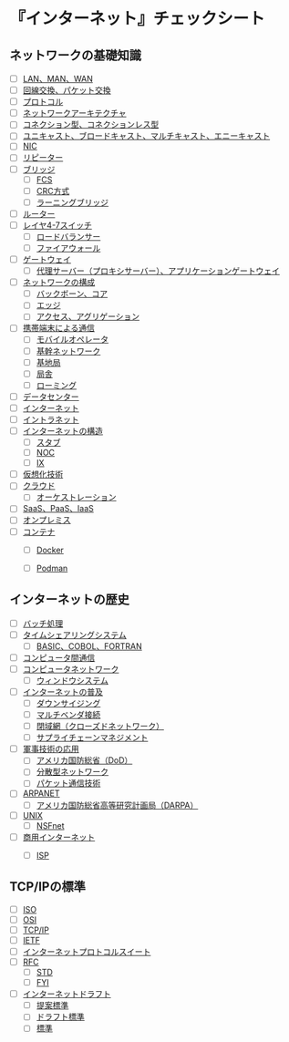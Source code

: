 # 『インターネット』チェックシート


## ネットワークの基礎知識

- [ ] [LAN、MAN、WAN](/note/internet/chapters/01_basic_knowledge_of_network.ja.md#lanとwan)
- [ ] [回線交換、パケット交換](/note/internet/chapters/01_basic_knowledge_of_network.ja.md#パケット交換)
- [ ] [プロトコル](/note/internet/chapters/01_basic_knowledge_of_network.ja.md#プロトコル)
- [ ] [ネットワークアーキテクチャ](/note/internet/chapters/01_basic_knowledge_of_network.ja.md#ネットワークアーキテクチャ)
- [ ] [コネクション型、コネクションレス型](/note/internet/chapters/01_basic_knowledge_of_network.ja.md#コネクション型とコネクションレス型)
- [ ] [ユニキャスト、ブロードキャスト、マルチキャスト、エニーキャスト](/note/internet/chapters/01_basic_knowledge_of_network.ja.md#通信相手の数による通信方式の分類)
- [ ] [NIC](/note/internet/chapters/01_basic_knowledge_of_network.ja.md#アドレスとnic)
- [ ] [リピーター](/note/internet/chapters/01_basic_knowledge_of_network.ja.md#リピーター)
- [ ] [ブリッジ](/note/internet/chapters/01_basic_knowledge_of_network.ja.md#ブリッジ)
	- [ ] [FCS](/note/internet/chapters/01_basic_knowledge_of_network.ja.md#ブリッジ)
	- [ ] [CRC方式](/note/internet/chapters/01_basic_knowledge_of_network.ja.md#ブリッジ)
	- [ ] [ラーニングブリッジ](/note/internet/chapters/01_basic_knowledge_of_network.ja.md#ブリッジ)
- [ ] [ルーター](/note/internet/chapters/01_basic_knowledge_of_network.ja.md#ルーター)
- [ ] [レイヤ4-7スイッチ](/note/internet/chapters/01_basic_knowledge_of_network.ja.md#レイヤ4-7スイッチ)
	- [ ] [ロードバランサー](/note/internet/chapters/01_basic_knowledge_of_network.ja.md#レイヤ4-7スイッチ)
	- [ ] [ファイアウォール](/note/internet/chapters/01_basic_knowledge_of_network.ja.md#レイヤ4-7スイッチ)
- [ ] [ゲートウェイ](/note/internet/chapters/01_basic_knowledge_of_network.ja.md#ゲートウェイ)
	- [ ] [代理サーバー（プロキシサーバー）、アプリケーションゲートウェイ](/note/internet/chapters/01_basic_knowledge_of_network.ja.md#ゲートウェイ)
- [ ] [ネットワークの構成](/note/internet/chapters/01_basic_knowledge_of_network.ja.md#ネットワークの構成)
	- [ ] [バックボーン、コア](/note/internet/chapters/01_basic_knowledge_of_network.ja.md#ネットワークの構成)
	- [ ] [エッジ](/note/internet/chapters/01_basic_knowledge_of_network.ja.md#ネットワークの構成)
	- [ ] [アクセス、アグリゲーション](/note/internet/chapters/01_basic_knowledge_of_network.ja.md#ネットワークの構成)
- [ ] [携帯端末による通信](/note/internet/chapters/01_basic_knowledge_of_network.ja.md#携帯端末による通信)
	- [ ] [モバイルオペレータ](/note/internet/chapters/01_basic_knowledge_of_network.ja.md#携帯端末による通信)
	- [ ] [基幹ネットワーク](/note/internet/chapters/01_basic_knowledge_of_network.ja.md#携帯端末による通信)
	- [ ] [基地局](/note/internet/chapters/01_basic_knowledge_of_network.ja.md#携帯端末による通信)
	- [ ] [局舎](/note/internet/chapters/01_basic_knowledge_of_network.ja.md#携帯端末による通信)
	- [ ] [ローミング](/note/internet/chapters/01_basic_knowledge_of_network.ja.md#携帯端末による通信)
- [ ] [データセンター](/note/internet/chapters/01_basic_knowledge_of_network.ja.md#携帯端末による通信)
- [ ] [インターネット](/note/internet/chapters/01_basic_knowledge_of_network.ja.md#インターネットの意味)
- [ ] [イントラネット](/note/internet/chapters/01_basic_knowledge_of_network.ja.md#インターネットの意味)
- [ ] [インターネットの構造](/note/internet/chapters/01_basic_knowledge_of_network.ja.md#インターネットの構造)
	- [ ] [スタブ](/note/internet/chapters/01_basic_knowledge_of_network.ja.md#インターネットの構造)
	- [ ] [NOC](/note/internet/chapters/01_basic_knowledge_of_network.ja.md#インターネットの構造)
	- [ ] [IX](/note/internet/chapters/01_basic_knowledge_of_network.ja.md#インターネットの構造)
- [ ] [仮想化技術](/note/internet/chapters/01_basic_knowledge_of_network.ja.md#仮想化とクラウド)
- [ ] [クラウド](/note/internet/chapters/01_basic_knowledge_of_network.ja.md#仮想化とクラウド)
	- [ ] [オーケストレーション](/note/internet/chapters/01_basic_knowledge_of_network.ja.md#仮想化とクラウド)
- [ ] [SaaS、PaaS、IaaS](/note/internet/chapters/01_basic_knowledge_of_network.ja.md#クラウドの利用)
- [ ] [オンプレミス](/note/internet/chapters/01_basic_knowledge_of_network.ja.md#クラウドの利用)
- [ ] [コンテナ](/note/internet/chapters/01_basic_knowledge_of_network.ja.md#クラウドの利用)
	- [ ] [Docker](/note/internet/chapters/01_basic_knowledge_of_network.ja.md#クラウドの利用)
	- [ ] [Podman](/note/internet/chapters/01_basic_knowledge_of_network.ja.md#クラウドの利用)


## インターネットの歴史

- [ ] [バッチ処理](/note/internet/chapters/02_history_of_the_internet.ja.md#バッチ処理)
- [ ] [タイムシェアリングシステム](/note/internet/chapters/02_history_of_the_internet.ja.md#タイムシェアリングシステム)
	- [ ] [BASIC、COBOL、FORTRAN](/note/internet/chapters/02_history_of_the_internet.ja.md#タイムシェアリングシステム)
- [ ] [コンピュータ間通信](/note/internet/chapters/02_history_of_the_internet.ja.md#コンピュータ間通信)
- [ ] [コンピュータネットワーク](/note/internet/chapters/02_history_of_the_internet.ja.md#コンピュータネットワーク)
	- [ ] [ウィンドウシステム](/note/internet/chapters/02_history_of_the_internet.ja.md#コンピュータネットワーク)
- [ ] [インターネットの普及](/note/internet/chapters/02_history_of_the_internet.ja.md#インターネットの普及)
	- [ ] [ダウンサイジング](/note/internet/chapters/02_history_of_the_internet.ja.md#インターネットの普及)
	- [ ] [マルチベンダ接続](/note/internet/chapters/02_history_of_the_internet.ja.md#インターネットの普及)
	- [ ] [閉域網（クローズドネットワーク）](/note/internet/chapters/02_history_of_the_internet.ja.md#インターネットの普及)
	- [ ] [サプライチェーンマネジメント](/note/internet/chapters/02_history_of_the_internet.ja.md#インターネットの普及)
- [ ] [軍事技術の応用](/note/internet/chapters/02_history_of_the_internet.ja.md#軍事技術の応用から)
	- [ ] [アメリカ国防総省（DoD）](/note/internet/chapters/02_history_of_the_internet.ja.md#軍事技術の応用から)
	- [ ] [分散型ネットワーク](/note/internet/chapters/02_history_of_the_internet.ja.md#軍事技術の応用から)
	- [ ] [パケット通信技術](/note/internet/chapters/02_history_of_the_internet.ja.md#軍事技術の応用から)
- [ ] [ARPANET](/note/internet/chapters/02_history_of_the_internet.ja.md#arpanetの誕生)
	- [ ] [アメリカ国防総省高等研究計画局（DARPA）](/note/internet/chapters/02_history_of_the_internet.ja.md#arpanetの誕生)
- [ ] [UNIX](/note/internet/chapters/02_history_of_the_internet.ja.md#unixの普及とインターネットの拡大)
	- [ ] [NSFnet](/note/internet/chapters/02_history_of_the_internet.ja.md#unixの普及とインターネットの拡大)
- [ ] [商用インターネット](/note/internet/chapters/02_history_of_the_internet.ja.md#商用インターネットサービスの開始)
	- [ ] [ISP](/note/internet/chapters/02_history_of_the_internet.ja.md#商用インターネットサービスの開始)


## TCP/IPの標準

- [ ] [ISO](/note/internet/chapters/03_standardization_of_tcpip.ja.md#isoとietf)
- [ ] [OSI](/note/internet/chapters/03_standardization_of_tcpip.ja.md#isoとietf)
- [ ] [TCP/IP](/note/internet/chapters/03_standardization_of_tcpip.ja.md#isoとietf)
- [ ] [IETF](/note/internet/chapters/03_standardization_of_tcpip.ja.md#isoとietf)
- [ ] [インターネットプロトコルスイート](/note/internet/chapters/03_standardization_of_tcpip.ja.md#インターネットプロトコルスイート)
- [ ] [RFC](/note/internet/chapters/03_standardization_of_tcpip.ja.md#rfc)
	- [ ] [STD](/note/internet/chapters/03_standardization_of_tcpip.ja.md#rfc)
	- [ ] [FYI](/note/internet/chapters/03_standardization_of_tcpip.ja.md#rfc)
- [ ] [インターネットドラフト](/note/internet/chapters/03_standardization_of_tcpip.ja.md#標準化の流れ)
	- [ ] [提案標準](/note/internet/chapters/03_standardization_of_tcpip.ja.md#標準化の流れ)
	- [ ] [ドラフト標準](/note/internet/chapters/03_standardization_of_tcpip.ja.md#標準化の流れ)
	- [ ] [標準](/note/internet/chapters/03_standardization_of_tcpip.ja.md#標準化の流れ)
